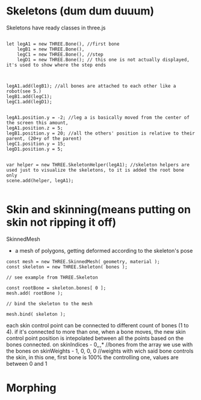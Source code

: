 # Skeletons (dum dum duuum)

Skeletons have ready classes in three.js
```

let legA1 = new THREE.Bone(), //first bone
    legB1 = new THREE.Bone(),
    legC1 = new THREE.Bone(), //step
    legD1 = new THREE.Bone(); // this one is not actually displayed, it's used to show where the step ends



legA1.add(legB1); //all bones are attached to each other like a robot(see 5.)
legB1.add(legC1);
legC1.add(legD1);


legA1.position.y = -2; //leg a is basically moved from the center of the screen this amount,
legA1.position.z = 5;
legB1.position.y = 20; //all the others' position is relative to their parent, (20+y of the parent)
legC1.position.y = 15;
legD1.position.y = 5;


var helper = new THREE.SkeletonHelper(legA1); //skeleton helpers are used just to visualize the skeletons, to it is added the root bone only 
scene.add(helper, legA1);


```

# Skin and skinning(means putting on skin not ripping it off)

SkinnedMesh
- a mesh of polygons, getting deformed according to the skeleton's pose

```
const mesh = new THREE.SkinnedMesh( geometry, material );
const skeleton = new THREE.Skeleton( bones );

// see example from THREE.Skeleton

const rootBone = skeleton.bones[ 0 ];
mesh.add( rootBone );

// bind the skeleton to the mesh

mesh.bind( skeleton );
```
each skin control point can be connected to different count of bones (1 to 4). if it's connected to more than one, when a bone moves, the new skin control point position is intepolated between all the points based on the bones connected.
on skinIndices - 0,*,*,* //bones from the array we use with the bones
on skinWeights - 1, 0, 0, 0 //weights with wich said bone controls the skin, in this one, first bone is 100% the controlling one, values are between 0 and 1

# Morphing
